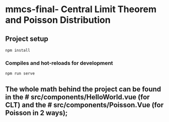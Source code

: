 # mmcs-final- Central Limit Theorem  and Poisson Distribution

## Project setup
```
npm install
```

### Compiles and hot-reloads for development
```
npm run serve
```

## The whole math behind the project can be found in the # src/components/HelloWorld.vue (for CLT) and the # src/components/Poisson.Vue (for Poisson in 2 ways);
